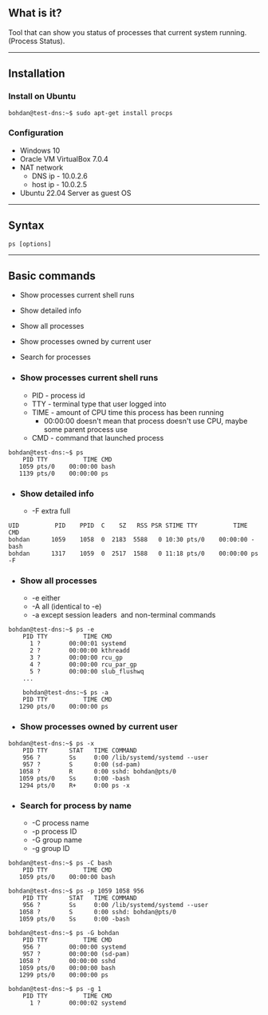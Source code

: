 ## What is it?

Tool that can show you status of processes that current system running. (Process Status).

***
## Installation

### Install on Ubuntu 
```
bohdan@test-dns:~$ sudo apt-get install procps
```

### Configuration
- Windows 10
- Oracle VM VirtualBox 7.0.4
- NAT network
	- DNS ip    - 10.0.2.6
	- host ip   - 10.0.2.5
- Ubuntu 22.04 Server as guest OS

***
## Syntax

```
ps [options]
```

***
## Basic commands

- Show processes current shell runs
- Show detailed info
- Show all processes
- Show processes owned by current user
- Search for processes

- ###  Show processes current shell runs 
	- PID - process id 
	- TTY - terminal type that user logged into
	- TIME - amount of CPU time this process has been running
		- 00:00:00 doesn't mean that process doesn't use CPU, maybe some parent process use
	- CMD - command that launched process
```
bohdan@test-dns:~$ ps
    PID TTY          TIME CMD
   1059 pts/0    00:00:00 bash
   1139 pts/0    00:00:00 ps
```

- ### Show detailed info
	- -F extra full
```
UID          PID    PPID  C    SZ   RSS PSR STIME TTY          TIME CMD
bohdan      1059    1058  0  2183  5588   0 10:30 pts/0    00:00:00 -bash
bohdan      1317    1059  0  2517  1588   0 11:18 pts/0    00:00:00 ps -F
```

- ### Show all processes
	- -e either
	- -A all (identical to -e)
	- -a except session leaders  and non-terminal commands
```
bohdan@test-dns:~$ ps -e
    PID TTY          TIME CMD
      1 ?        00:00:01 systemd
      2 ?        00:00:00 kthreadd
      3 ?        00:00:00 rcu_gp
      4 ?        00:00:00 rcu_par_gp
      5 ?        00:00:00 slub_flushwq
    ...

	bohdan@test-dns:~$ ps -a
    PID TTY          TIME CMD
   1290 pts/0    00:00:00 ps
```

- ### Show processes owned by current user
```
bohdan@test-dns:~$ ps -x
    PID TTY      STAT   TIME COMMAND
    956 ?        Ss     0:00 /lib/systemd/systemd --user
    957 ?        S      0:00 (sd-pam)
   1058 ?        R      0:00 sshd: bohdan@pts/0
   1059 pts/0    Ss     0:00 -bash
   1294 pts/0    R+     0:00 ps -x
```

- ### Search for process by name
	- -C process name
	- -p process ID
	- -G group name
	- -g group ID
```
bohdan@test-dns:~$ ps -C bash
    PID TTY          TIME CMD
   1059 pts/0    00:00:00 bash

bohdan@test-dns:~$ ps -p 1059 1058 956
    PID TTY      STAT   TIME COMMAND
    956 ?        Ss     0:00 /lib/systemd/systemd --user
   1058 ?        S      0:00 sshd: bohdan@pts/0
   1059 pts/0    Ss     0:00 -bash

bohdan@test-dns:~$ ps -G bohdan
    PID TTY          TIME CMD
    956 ?        00:00:00 systemd
    957 ?        00:00:00 (sd-pam)
   1058 ?        00:00:00 sshd
   1059 pts/0    00:00:00 bash
   1299 pts/0    00:00:00 ps
   
bohdan@test-dns:~$ ps -g 1
    PID TTY          TIME CMD
      1 ?        00:00:02 systemd
```

